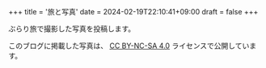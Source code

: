+++
title = '旅と写真'
date = 2024-02-19T22:10:41+09:00
draft = false
+++


ぶらり旅で撮影した写真を投稿します。

このブログに掲載した写真は、
[CC BY-NC-SA 4.0](https://creativecommons.org/licenses/by-nc-sa/4.0/)
ライセンスで公開しています。

